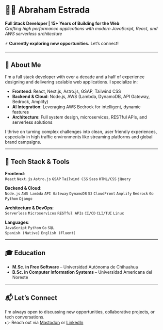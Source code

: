 # 👨‍💻 Abraham Estrada

**Full Stack Developer | 15+ Years of Building for the Web**\
_Crafting high performance applications with modern JavaScript, React, and AWS serverless architecture_

⚡️ **Currently exploring new opportunities.** Let’s connect!

---

## 🚀 About Me

I'm a full stack developer with over a decade and a half of experience designing and delivering scalable web applications. I specialize in:

- **Frontend**: React, Next.js, Astro.js, GSAP, Tailwind CSS
- **Backend & Cloud**: Node.js, AWS (Lambda, DynamoDB, API Gateway, Bedrock, Amplify)
- **AI Integration**: Leveraging AWS Bedrock for intelligent, dynamic features
- **Architecture**: Full system design, microservices, RESTful APIs, and serverless solutions

I thrive on turning complex challenges into clean, user friendly experiences, especially in high traffic environments like streaming platforms and global brand campaigns.

---

## 🔧 Tech Stack & Tools

**Frontend**:\
`React` `Next.js` `Astro.js` `GSAP` `Tailwind CSS` `Sass` `HTML/CSS` `jQuery`

**Backend & Cloud**:\
`Node.js` `AWS Lambda` `API Gateway` `DynamoDB` `S3` `CloudFront` `Amplify` `Bedrock` `Go` `Python` `Django`

**Architecture & DevOps**:\
`Serverless` `Microservices` `RESTful APIs` `CI/CD` `CLI/TUI` `Linux`

**Languages**:\
`JavaScript` `Python` `Go` `SQL`\
`Spanish (Native)` `English (Fluent)`

---

## 🎓 Education

- **M.Sc. in Free Software** – Universidad Autónoma de Chihuahua
- **B.Sc. in Computer Information Systems** – Universidad Americana del Noreste

---

## 📬 Let’s Connect

I'm always open to discussing new opportunities, collaborative projects, or tech conversations.\
👉 Reach out via [Mastodon](https://mastodon.social/@AbeEstrada) or [LinkedIn](https://linkedin.com/in/abeestrada)
